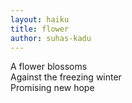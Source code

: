 ```yaml
---
layout: haiku 
title: flower 	
author: suhas-kadu 
---
```

A flower blossoms <br>
Against the freezing winter <br>
Promising new hope <br>